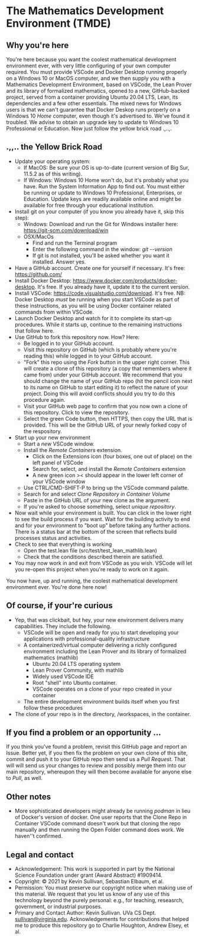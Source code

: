 # The Mathematics Development Environment (TMDE)
## Why you're here

You're here because you want the coolest mathematical development environment ever, with very little configuring of your own computer required. You must provide VSCode and Docker Desktop running properly on a Windows 10 or MacOS computer, and we then supply you with a Mathematics Development Environment, based on VSCode, the Lean Prover and its library of formalized mathematics, opened to a new, GitHub-backed project, served from a container providing Ubuntu 20.04 LTS, Lean, its dependencies and a few other essentials. The mixed news for Windows users is that we can't guarantee that Docker Deskop runs properly on a Windows 10 *Home* computer, even though it's advertised to. We've found it troubled. We advise to obtain an upgrade key to update to Windows 10 Professional or Education. Now just follow the yellow brick road .,..,.

## .,,.. the Yellow Brick Road
- Update your operating system:
  - If MacOS: Be sure your OS is up-to-date (current version of Big Sur, 11.5.2 as of this writing).
  - If Windows: Windows 10 Home won't do, but it's probably what you have. Run the System Information App to find out. You must either be running or update to Windows 10 Professional, Enterprises, or Education. Update keys are readily available online and might be available for free through your educational institution.
- Install git on your computer (if you know you already have it, skip this step):
  - Windows: Download and run the Git for Windows installer here: <https://git-scm.com/download/win>
  - OSX/MacOs
    - Find and run the Terminal program
    - Enter the following command in the window: *git --version*
    - If git is not installed, you'll be asked whether you want it installed. Answer yes. 
- Have a GitHub account. Create one for yourself if necessary. It's free: https://github.com/
- Install Docker Desktop: https://www.docker.com/products/docker-desktop. It's free. If you already have it, update it to the current version.
- Install VSCode: https://code.visualstudio.com/download. It's free. NB: Docker Desktop *must* be running when you start VSCode as part of these instructions, as you will be using Docker container related commands from within VSCode.
- Launch Docker Desktop and watch for it to complete its start-up procedures. While it starts up, continue to the remaining instructions that follow here. 
- Use GitHub to fork this repository now. How? Here:
  - Be logged in to your GitHub account.
  - Visit *this* repository on GitHub (which is probably where you're reading this) while logged in to your GitHub account.
  - "Fork" this repo using the *Fork* button in the upper right corner. This will create a clone of this repository (a copy that remembers where it came from) under your GitHub account. We recommend that you should change the name of your GitHub repo (hit the pencil icon next to its name on GitHub to start editing it) to reflect the nature of your project. Doing this will avoid conflicts should you try to do this procedure again.
  -   Visit your GitHub web page to confirm that you now own a clone of this repository. Click to view the repository.
  -   Select the green Code button, then HTTPS, then copy the URL that is provided. This will be the GitHub URL of your newly forked copy of the respository.
- Start up your new environment
  - Start a *new* VSCode window.
  - Install the _Remote Containers_ extension.
    - Click on the Extensions icon (four boxes, one out of place) on the left panel of VSCode
    - Search for, select, and install the _Remote Containers_ extension
    - A new green icon >< should appear in the lower left corner of your VSCode window 
  - Use CTRL/CMD-SHIFT-P to bring up the VSCode command palatte. 
  - Search for and select *Clone Repository in Container Volume*
  - Paste in the GitHub URL of your new clone as the argument.
  - If you're asked to choose something, select *unique repository*.
- Now wait while your environment is built. You can click in the lower right to see the build process if you want. Wait for the building activity to end and for your environment to "boot up" before taking any further actions. There is a status bar at the bottom of the screen that reflects build processes status and activities.
- Check to see that everything is working
  - Open the test.lean file (src/test/test_lean_mathlib.lean)
  - Check that the conditions described therein are satisfied.
- You may now work in and exit from VSCode as you wish. VSCode will let you re-open this project when you're ready to work on it again.

You now have, up and running, the coolest mathematical development environment ever. You're done here now!

## Of course, if your're curious
- Yep, that was clickbait, but hey, your new environment delivers many capabilities. They include the following.
  - VSCode will be open and ready for you to start developing your applications with professional-quality infrastructure
  - A containerized/virtual computer delivering a richly configured environment including the Lean Prover and its library of formalized mathematics (mathlib)
    - Ubuntu 20.04 LTS operating system
    - Lean Prover Community, with mathlib
    - Widely used VSCode IDE
    - Root "shell" into Ubuntu container.
    - VSCode operates on a clone of your repo created in your container
  - The entire development environment builds itself when you first follow these procedures
- The clone of your repo is in the directory, /workspaces, in the container. 

## If you find a problem or an opportunity ...
If you think you've found a problem, revisit this GitHub page and report an Issue. Better yet, if you then fix the problem on your own clone of this site, commit and push it to your GitHub repo then send us a *Pull Request*. That will will send us your changes to review and possibly merge them into our main repository, whereupon they will then become available for anyone else to *Pull*, as well.  

## Other notes
- More sophisticated developers might already be running *podman* in lieu of Docker's version of docker. One user reports that the Clone Repo in Container VSCode command doesn't work but that cloning the repo manually and then running the Open Folder command does work. We haven''t confirmed.

## Legal and contact
- Acknowledgement: This work is supported in part by the National Science Foundation under grant (Award Abstract) #1909414.
- Copyright: © 2021 by Kevin Sullivan, Sebastian Elbaum, et al.
- Permission: You must preserve our copyright notice when making use of this material. We request that you let us know of any use of this technology beyond the purely personal: e.g., for teaching, reseasrch, government, or industrial purposes. 
- Primary and Contact Author: Kevin Sullivan. UVa CS Dept. sullivan@virginia.edu. Acknowledgements for contributions that helped me to produce this repository go to Charlie Houghton, Andrew Elsey, et al.  
